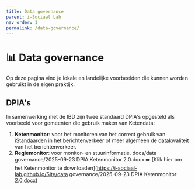 ```yaml
---
title: Data governance
parent: i-Sociaal Lab
nav_order: 1
permalink: /data-governance/
---
```


# 📊 Data governance
Op deze pagina vind je lokale en landelijke voorbeelden die kunnen worden gebruikt in de eigen praktijk. 

## DPIA's
In samenwerking met de IBD zijn twee standaard DPIA's opgesteld als voorbeeld voor gemeenten die gebruik maken van Ketendata: 
1. **Ketenmonitor**: voor het monitoren van het correct gebruik van iStandaarden in het berichtenverkeer of meer algemeen de datakwaliteit van het berichtenverkeer.
2. **Regiemonitor**: voor monitor- en stuurinformatie. docs/data governance/2025-09-23 DPIA Ketenmonitor 2.0.docx
➡️ [Klik hier om het Ketenmonitor te downloaden](https://i-sociaal-lab.github.io/Site/data governance/2025-09-23 DPIA Ketenmonitor 2.0.docx)



